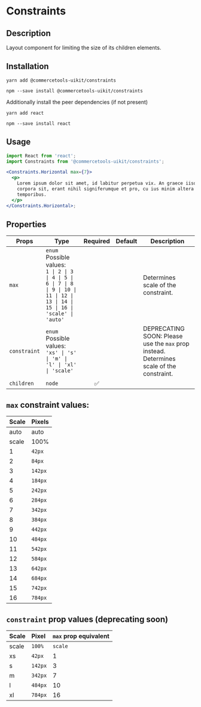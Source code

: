<!-- THIS IS AN AUTOGENERATED FILE. DO NOT EDIT THIS FILE DIRECTLY. -->
<!-- This file is created by the `yarn generate-readme` script. -->

# Constraints

## Description

Layout component for limiting the size of its children elements.

## Installation

```
yarn add @commercetools-uikit/constraints
```

```
npm --save install @commercetools-uikit/constraints
```

Additionally install the peer dependencies (if not present)

```
yarn add react
```

```
npm --save install react
```

## Usage

```jsx
import React from 'react';
import Constraints from '@commercetools-uikit/constraints';

<Constraints.Horizontal max={7}>
  <p>
    Lorem ipsum dolor sit amet, id labitur perpetua vix. An graece iisque
    corpora sit, erant nihil signiferumque et pro, cu ius minim altera
    temporibus.
  </p>
</Constraints.Horizontal>;
```

## Properties

| Props        | Type                                                                                                                                     | Required | Default | Description                                                                              |
| ------------ | ---------------------------------------------------------------------------------------------------------------------------------------- | :------: | ------- | ---------------------------------------------------------------------------------------- |
| `max`        | `enum`<br>Possible values:<br>`1 \| 2 \| 3 \| 4 \| 5 \| 6 \| 7 \| 8 \| 9 \| 10 \| 11 \| 12 \| 13 \| 14 \| 15 \| 16 \| 'scale' \| 'auto'` |          |         | Determines scale of the constraint.                                                      |
| `constraint` | `enum`<br>Possible values:<br>`'xs' \| 's' \| 'm' \| 'l' \| 'xl' \| 'scale'`                                                             |          |         | DEPRECATING SOON: Please use the `max` prop instead. Determines scale of the constraint. |
| `children`   | `node`                                                                                                                                   |    ✅    |         |                                                                                          |

## `max` constraint values:

| Scale | Pixels  |
| :---- | :------ |
| auto  | auto    |
| scale | 100%    |
| 1     | `42px`  |
| 2     | `84px`  |
| 3     | `142px` |
| 4     | `184px` |
| 5     | `242px` |
| 6     | `284px` |
| 7     | `342px` |
| 8     | `384px` |
| 9     | `442px` |
| 10    | `484px` |
| 11    | `542px` |
| 12    | `584px` |
| 13    | `642px` |
| 14    | `684px` |
| 15    | `742px` |
| 16    | `784px` |

## `constraint` prop values (deprecating soon)

| Scale | Pixel   | `max` prop equivalent |
| :---- | :------ | --------------------- |
| scale | `100%`  | `scale`               |
| xs    | `42px`  | 1                     |
| s     | `142px` | 3                     |
| m     | `342px` | 7                     |
| l     | `484px` | 10                    |
| xl    | `784px` | 16                    |
